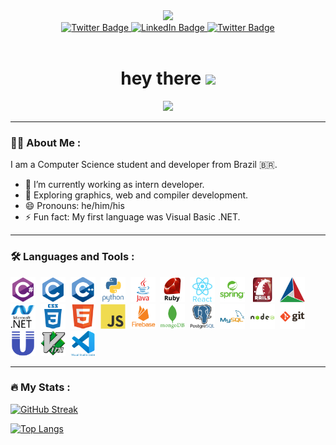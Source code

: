 <div id="header" align="center">
  <img src="http://www.intuitionbase.com/waveguide/boing126-64-100.gif" width="100"/>
  
  <div id="badges">
    <a href="https://twitter.com/ezequias2d">
      <img src="https://img.shields.io/badge/Twitter-0099FF?style=for-the-badge&logo=twitter&logoColor=white" alt="Twitter Badge"/>
    </a>
    <a href="https://www.linkedin.com/in/ezequias2d/">
      <img src="https://img.shields.io/badge/LinkedIn-007777?style=for-the-badge&logo=linkedin&logoColor=white" alt="LinkedIn Badge"/>
    </a>
    <a href="mailto:ezequiasmoises@gmail.com">
      <img src="https://img.shields.io/badge/Gmail-DD4411?style=for-the-badge&logo=gmail&logoColor=white" alt="Twitter Badge"/>
    </a>
  </div>
  
  <img src="https://komarev.com/ghpvc/?username=ezequias2d&style=flat-square&color=blue" alt=""/>
  
  <h1>
    hey there
    <img src="https://media.giphy.com/media/9VvfXUepgH9QOBnTEP/giphy.gif" width="30px"/>
  </h1>
</div>

<div align="center">
  <img src="https://media.giphy.com/media/ZchkBcB4zKiuG4Y22I/giphy.gif" width="300"/>
</div>

---

### 👨‍💻 About Me :
I am a Computer Science student and developer from Brazil 🇧🇷.
- 🔭 I’m currently working as intern developer.
- 🌱 Exploring graphics, web and compiler development.
- 😄 Pronouns: he/him/his
- ⚡ Fun fact: My first language was Visual Basic .NET.

---
### :hammer_and_wrench: Languages and Tools :
<div>
  <img src="https://raw.githubusercontent.com/devicons/devicon/master/icons/csharp/csharp-original.svg" title="C#" alt="CSharp" width="40" height="40"/>&nbsp;
  <img src="https://raw.githubusercontent.com/devicons/devicon/master/icons/c/c-original.svg" title="C" alt="C" width="40" height="40"/>&nbsp;
  <img src="https://raw.githubusercontent.com/devicons/devicon/master/icons/cplusplus/cplusplus-original.svg" title="C++" alt="C Plus Plus" width="40" height="40"/>&nbsp;
  <img src="https://raw.githubusercontent.com/devicons/devicon/master/icons/python/python-original-wordmark.svg" title="Python" alt="Python" width="40" height="40"/>&nbsp;
  <img src="https://github.com/devicons/devicon/blob/master/icons/java/java-original-wordmark.svg" title="Java" alt="Java" width="40" height="40"/>&nbsp;
  <img src="https://github.com/devicons/devicon/blob/master/icons/ruby/ruby-original-wordmark.svg" title="Ruby" alt="Ruby" width="40" height="40"/>&nbsp;
  <img src="https://github.com/devicons/devicon/blob/master/icons/react/react-original-wordmark.svg" title="React" alt="React" width="40" height="40"/>&nbsp;
  <img src="https://github.com/devicons/devicon/blob/master/icons/spring/spring-original-wordmark.svg" title="Spring" alt="Spring" width="40" height="40"/>&nbsp;
  <img src="https://github.com/devicons/devicon/blob/master/icons/rails/rails-original-wordmark.svg" title="Ruby On Rails" alt="Ruby On Rails" width="40" height="40"/>&nbsp;
  <img src="https://github.com/devicons/devicon/blob/master/icons/cmake/cmake-original.svg" title="CMake" alt="CMake" width="40" height="40"/>&nbsp;
  <img src="https://github.com/devicons/devicon/blob/master/icons/dot-net/dot-net-original-wordmark.svg" title=".NET" alt="dotnet" width="40" height="40"/>&nbsp;
  <img src="https://github.com/devicons/devicon/blob/master/icons/css3/css3-plain-wordmark.svg"  title="CSS3" alt="CSS" width="40" height="40"/>&nbsp;
  <img src="https://github.com/devicons/devicon/blob/master/icons/html5/html5-original.svg" title="HTML5" alt="HTML" width="40" height="40"/>&nbsp;
  <img src="https://github.com/devicons/devicon/blob/master/icons/javascript/javascript-original.svg" title="JavaScript" alt="JavaScript" width="40" height="40"/>&nbsp;
  <img src="https://github.com/devicons/devicon/blob/master/icons/firebase/firebase-plain-wordmark.svg" title="Firebase" alt="Firebase" width="40" height="40"/>&nbsp;
  <img src="https://github.com/devicons/devicon/blob/master/icons/mongodb/mongodb-plain-wordmark.svg" title="MongoDB" alt="MongoDB" width="40" height="40"/>&nbsp;
  <img src="https://github.com/devicons/devicon/blob/master/icons/postgresql/postgresql-original-wordmark.svg" title="PostgreSQL"  alt="PostgreSQL" width="40" height="40"/>&nbsp;
  <img src="https://github.com/devicons/devicon/blob/master/icons/mysql/mysql-original-wordmark.svg" title="MySQL"  alt="MySQL" width="40" height="40"/>&nbsp;
  <img src="https://github.com/devicons/devicon/blob/master/icons/nodejs/nodejs-original-wordmark.svg" title="NodeJS" alt="NodeJS" width="40" height="40"/>&nbsp;
  <img src="https://github.com/devicons/devicon/blob/master/icons/git/git-original-wordmark.svg" title="Git" **alt="Git" width="40" height="40"/>
  <img src="https://github.com/devicons/devicon/blob/master/icons/unix/unix-original.svg" title="Unix" alt="Unix" width="40" height="40"/>&nbsp;
  <img src="https://github.com/devicons/devicon/blob/master/icons/vim/vim-original.svg" title="Vim" alt="Vim" width="40" height="40"/>&nbsp;
  <img src="https://github.com/devicons/devicon/blob/master/icons/vscode/vscode-original-wordmark.svg" title="Visual Studio Code" alt="vscode" width="40" height="40"/>&nbsp;
</div>

---

### :fire: My Stats :
[![GitHub Streak](http://github-readme-streak-stats.herokuapp.com?user=ezequias2d&theme=highcontrast&hide_border=true&date_format=M%20j%5B%2C%20Y%5D&fire=DD2727&stroke=DD2727)](https://git.io/streak-stats)

[![Top Langs](https://github-readme-stats.vercel.app/api/top-langs/?username=ezequias2d&layout=compact&theme=transparent)](https://github.com/anuraghazra/github-readme-stats)
